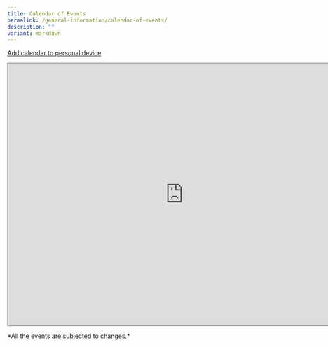 ```yaml
---
title: Calendar of Events
permalink: /general-information/calendar-of-events/
description: ""
variant: markdown
---
```

[Add calendar to personal device ](https://calendar.google.com/calendar/u/0?cid=Y19jMjdlZGI3NDUyMTY5NThlMjgyMWMxNDE4ZTI4NzYyOTM4ODYwODhiZDNjMWQ4NmUxYjQzZTVmMWU2YTBlOThlQGdyb3VwLmNhbGVuZGFyLmdvb2dsZS5jb20)


<iframe src="https://calendar.google.com/calendar/embed?height=600&amp;wkst=1&amp;bgcolor=%2333B679&amp;ctz=Asia%2FSingapore&amp;src=Y19jMjdlZGI3NDUyMTY5NThlMjgyMWMxNDE4ZTI4NzYyOTM4ODYwODhiZDNjMWQ4NmUxYjQzZTVmMWU2YTBlOThlQGdyb3VwLmNhbGVuZGFyLmdvb2dsZS5jb20&amp;src=ZW4uc2luZ2Fwb3JlI2hvbGlkYXlAZ3JvdXAudi5jYWxlbmRhci5nb29nbGUuY29t&amp;color=%237986CB&amp;color=%234285F4" style="border:solid 1px #777" width="800" height="600" frameborder="0" scrolling="no"></iframe>


*All the events are subjected to changes.\*